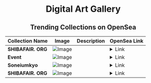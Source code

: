 <div align="center">

# Digital Art Gallery

## Trending Collections on OpenSea

| Collection Name                       | Image                                                                                     | Description                       | OpenSea Link                                                                                          |
|---------------------------------------|-------------------------------------------------------------------------------------------|-----------------------------------|--------------------------------------------------------------------------------------------------------|
| **SHIBAFAIR. ORG** | ![Image](https://i.seadn.io/s/raw/files/f949493ed1d3a2447d3106dbac418712.png?w=500&auto=format?w=200&auto=format) |  | <details><summary>Link</summary>[SHIBAFAIR. ORG](https://opensea.io/collection/shibafair-org-120)</details> |
| **Event** | ![Image](https://i.seadn.io/s/raw/files/28fb8cac07ddec3e57b75ad2ba0b8590.jpg?w=500&auto=format?w=200&auto=format) |  | <details><summary>Link</summary>[Event](https://opensea.io/collection/event-42735)</details> |
| **Soneiumkyo** | ![Image](https://i.seadn.io/s/raw/files/d54e7de353d104e22c9b94882c001d02.jpg?w=500&auto=format?w=200&auto=format) |  | <details><summary>Link</summary>[Soneiumkyo](https://opensea.io/collection/soneiumkyo)</details> |
| **SHIBAFAIR. ORG** | ![Image](https://i.seadn.io/s/raw/files/57d40438694040eb7df342c7ca817eb8.png?w=500&auto=format?w=200&auto=format) |  | <details><summary>Link</summary>[SHIBAFAIR. ORG](https://opensea.io/collection/shibafair-org-119)</details> |

</div>